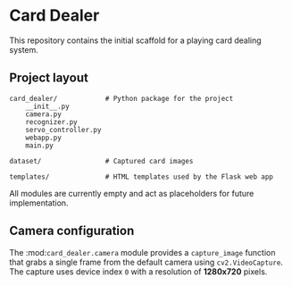 # Card Dealer

This repository contains the initial scaffold for a playing card dealing system.

## Project layout

```
card_dealer/            # Python package for the project
    __init__.py
    camera.py
    recognizer.py
    servo_controller.py
    webapp.py
    main.py

dataset/                # Captured card images

templates/              # HTML templates used by the Flask web app
```

All modules are currently empty and act as placeholders for future
implementation.

## Camera configuration

The :mod:`card_dealer.camera` module provides a ``capture_image`` function
that grabs a single frame from the default camera using ``cv2.VideoCapture``.
The capture uses device index ``0`` with a resolution of **1280x720** pixels.

